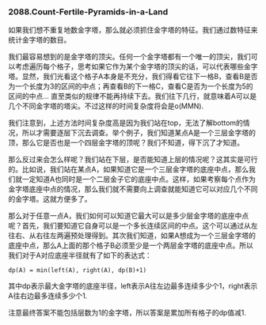 ### 2088.Count-Fertile-Pyramids-in-a-Land

如果我们想不重复地数金字塔，那么就必须抓住金字塔的特征。我们通过数特征来统计金字塔的数目。

我们最容易想到的是金字塔的顶尖。任何一个金字塔都有一个唯一的顶尖，我们可以考虑遍历每个格子，思考如果它作为某个金字塔的顶尖的话，可以代表哪些金字塔。显然，我们光看这个格子A本身是不充分，我们得看它往下一格B，查看B是否为一个长度为3的区间的中点；再查看B的下一格C，查看C是否为一个长度为5的区间的中点... 直至类似的规律不能再持续下去。我们往下几行，就意味着A可以是几个不同金字塔的塔尖。不过这样的时间复杂度将会是o(MMN).

我们注意到，上述方法时间复杂度高是因为我们站在top，无法了解bottom的情况，所以才需要逐层下沉去调查。举个例子，我们知道某点A是一个三层金字塔的顶，那么它是否也是一个四层金字塔的顶呢？我们不知道，得下沉了才知道。

那么反过来会怎么样呢？我们站在下层，是否能知道上层的情况呢？这其实是可行的。比如说，我们站在某点A，如果知道它是一个三层金字塔的底座中点，那么我们就一定知道A也同时是一个二层金子它的底座中点。这样，如果考察每个点作为金字塔底座中点的情况，那么我们就不需要向上调查就能知道它可以对应几个不同的金字塔。这就方便多了。

那么对于任意一点A，我们如何可以知道它最大可以是多少层金字塔的底座中点呢？首先，我们要知道它自身可以是一个多长连续区间的中点。这个可以通过从左往右、从右往左两遍预处理得到。其次我们知道，如果A想成为一个三层金字塔的底座中点，那么A上面的那个格子B必须至少是一个两层金字塔的底座中点。所以我们对于A对应底座半径就有了如下的表达式：
```
dp(A) = min(left(A), right(A), dp(B)+1)
```
其中dp表示最大金字塔的底座半径，left表示A往左边最多连续多少个1，right表示A往右边最多连续多少个1.

注意最终答案不能包括层数为1的金字塔，所以答案是累加所有格子的dp值减1.
